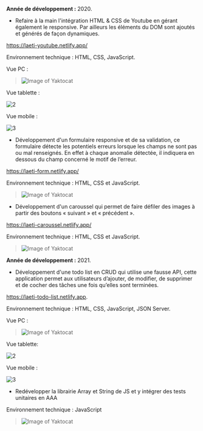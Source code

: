 **Année de développement :** 2020.</br>

- Refaire à la main l'intégration HTML & CSS de Youtube en gérant également le responsive. Par ailleurs les éléments du DOM sont ajoutés et générés de façon dynamiques.

https://laeti-youtube.netlify.app/

Environnement technique : HTML, CSS, JavaScript.

Vue PC :
> ![Image of Yaktocat](https://user-images.githubusercontent.com/77897283/126186289-6a8c8869-d144-420b-9110-c2b99ed885e4.png)

Vue tablette :

![2](https://user-images.githubusercontent.com/77897283/139802391-efceeb4c-1dd1-4923-9766-60e267c20be8.jpg)

Vue mobile :

![3](https://user-images.githubusercontent.com/77897283/139802396-c00e4ed0-08be-440b-b8ce-0a4aa012a40f.jpg)

- Développement d'un formulaire responsive et de sa validation, ce formulaire détecte les potentiels erreurs lorsque les champs ne sont pas ou mal renseignés. En effet à chaque anomalie détectée, il indiquera en dessous du champ concerné le motif de l’erreur.

https://laeti-form.netlify.app/

Environnement technique : HTML, CSS et JavaScript.
 
> ![Image of Yaktocat](https://user-images.githubusercontent.com/77897283/126187463-4af33cb7-403f-4113-abe5-26afa4321058.png)

- Développement d'un caroussel qui permet de faire défiler des images à partir des boutons « suivant » et « précédent ».

 https://laeti-caroussel.netlify.app/
 
 Environnement technique : HTML, CSS et JavaScript.
 
> ![Image of Yaktocat](https://user-images.githubusercontent.com/77897283/126204035-c7a3322a-1726-4253-92c8-076b0cdde1a3.png)

**Année de développement :** 2021.</br>

- Développement d'une todo list en CRUD qui utilise une fausse API, cette application permet aux utilisateurs d’ajouter, de modifier, de supprimer et de cocher des tâches une fois qu’elles sont terminées.

https://laeti-todo-list.netlify.app.

Environnement technique : HTML, CSS, JavaScript, JSON Server.

Vue PC :
> ![Image of Yaktocat](https://user-images.githubusercontent.com/77897283/126187551-d23cef7f-417b-4c30-9d90-e3bcec51ae24.png)

Vue tablette:

![2](https://user-images.githubusercontent.com/77897283/139804019-f01c919c-eb9b-41d5-bc73-5bb1ce0c72a8.jpg)

Vue mobile :

![3](https://user-images.githubusercontent.com/77897283/139804025-30dfdb00-e88e-4486-b05b-7938760569fd.jpg)

- Redévelopper la librairie Array et String de JS et y intégrer des tests unitaires en AAA

Environnement technique : JavaScript

> ![Image of Yaktocat](https://user-images.githubusercontent.com/77897283/126205875-6f3a0a2a-6b2d-40d7-9a7e-87e0a2750911.png)


